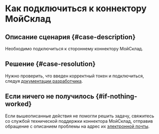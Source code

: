 # Как подключиться к коннектору МойСклад


## Описание сценария {#case-description}

Необходимо подключиться к стороннему коннектору МойСклад.

## Решение {#case-resolution}

Нужно проверить, что введен корректный токен и подключиться, следуя [документации разработчика](https://www.htmls.ru/learning/course/index.php?COURSE_ID=12&LESSON_ID=384&LESSON_PATH=380.381.384).

## Если ничего не получилось {#if-nothing-worked}

Если вышеописанные действия не помогли решить задачу, свяжитесь со службой технической поддержки коннектора МойСклад, отправив обращение с описанием проблемы на адрес их [электронной почты](mailto:datalens@htmls.ru).

